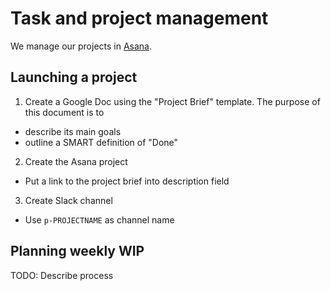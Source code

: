 # Task and project management

We manage our projects in [Asana](/software/asana.html).

## Launching a project

1. Create a Google Doc using the "Project Brief" template. The purpose of this
   document is to
  * describe its main goals
  * outline a SMART definition of "Done"
2. Create the Asana project
  * Put a link to the project brief into description field
3. Create Slack channel
  * Use `p-PROJECTNAME` as channel name


## Planning weekly WIP

TODO: Describe process
